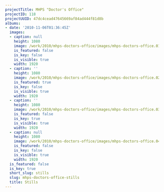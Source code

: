 ```yaml
---
projectTitle: MHPS "Doctor's Office"
projectID: 118
projectUUID: 47dc4cead47645669af84ad444f81d8b
albums:
- date: '2010-11-06T01:36:45Z'
  images:
  - caption: null
    height: 1080
    image: /work/2010/mhps-doctors-office/images/mhps-doctors-office.01-1.jpg
    is_featured: false
    is_key: false
    is_visible: true
    width: 1920
  - caption: ''
    height: 1080
    image: /work/2010/mhps-doctors-office/images/mhps-doctors-office.02-1.jpg
    is_featured: true
    is_key: false
    is_visible: true
    width: 1920
  - caption: ''
    height: 1080
    image: /work/2010/mhps-doctors-office/images/mhps-doctors-office.03-1.jpg
    is_featured: false
    is_key: true
    is_visible: true
    width: 1920
  - caption: null
    height: 1080
    image: /work/2010/mhps-doctors-office/images/mhps-doctors-office.04-1.jpg
    is_featured: false
    is_key: false
    is_visible: true
    width: 1920
  is_featured: false
  is_key: true
  short_slug: stills
  slug: mhps-doctors-office-stills
  title: Stills
---
```


